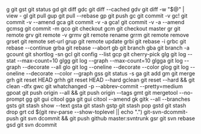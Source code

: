 

g	git
gst	git status
gd	git diff
gdc	git diff --cached
gdv	git diff -w "$@" | view -
gl	git pull
gup	git pull --rebase
gp	git push
gc	git commit -v
gc!	git commit -v --amend
gca	git commit -v -a
gca!	git commit -v -a --amend
gcmsg	git commit -m
gco	git checkout
gcm	git checkout master
gr	git remote
grv	git remote -v
grmv	git remote rename
grrm	git remote remove
grset	git remote set-url
grup	git remote update
grbi	git rebase -i
grbc	git rebase --continue
grba	git rebase --abort
gb	git branch
gba	git branch -a
gcount	git shortlog -sn
gcl	git config --list
gcp	git cherry-pick
glg	git log --stat --max-count=10
glgg	git log --graph --max-count=10
glgga	git log --graph --decorate --all
glo	git log --oneline --decorate --color
glog	git log --oneline --decorate --color --graph
gss	git status -s
ga	git add
gm	git merge
grh	git reset HEAD
grhh	git reset HEAD --hard
gclean	git reset --hard && git clean -dfx
gwc	git whatchanged -p --abbrev-commit --pretty=medium
gpoat	git push origin --all && git push origin --tags
gmt	git mergetool --no-prompt
gg	git gui citool
gga	git gui citool --amend
gk	gitk --all --branches
gsts	git stash show --text
gsta	git stash
gstp	git stash pop
gstd	git stash drop
grt	cd $(git rev-parse --show-toplevel || echo ".")
git-svn-dcommit-push	git svn dcommit && git push github master:svntrunk
gsr	git svn rebase
gsd	git svn dcommit
